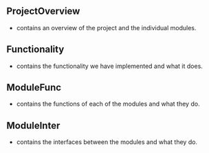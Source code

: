 ## ProjectOverview

- contains an overview of the project and the individual modules.

## Functionality 

- contains the functionality we have implemented and what it does.

## ModuleFunc

- contains the functions of each of the modules and what they do.

## ModuleInter

- contains the interfaces between the modules and what they do.

 
